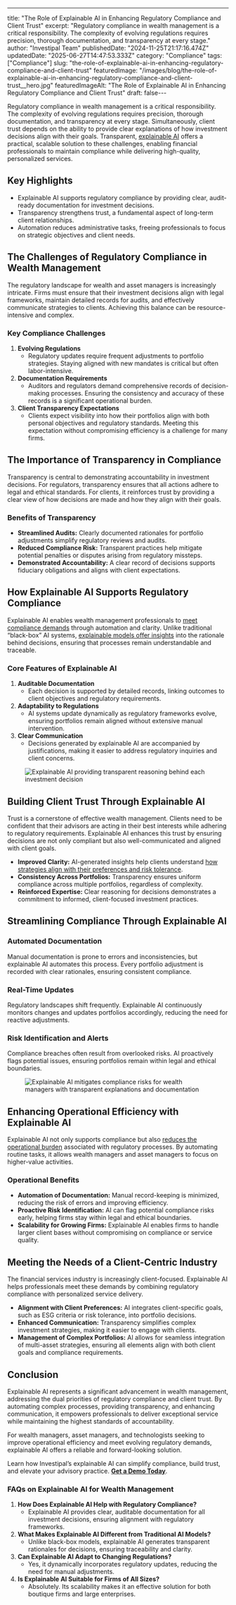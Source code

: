 ---
title: "The Role of Explainable AI in Enhancing Regulatory Compliance and Client Trust"
excerpt: "Regulatory compliance in wealth management is a critical responsibility. The complexity of evolving regulations requires precision, thorough documentation, and transparency at every stage."
author: "Investipal Team"
publishedDate: "2024-11-25T21:17:16.474Z"
updatedDate: "2025-06-27T14:47:53.333Z"
category: "Compliance"
tags: ["Compliance"]
slug: "the-role-of-explainable-ai-in-enhancing-regulatory-compliance-and-client-trust"
featuredImage: "/images/blog/the-role-of-explainable-ai-in-enhancing-regulatory-compliance-and-client-trust__hero.jpg"
featuredImageAlt: "The Role of Explainable AI in Enhancing Regulatory Compliance and Client Trust"
draft: false---
<p id="">Regulatory compliance in wealth management is a critical responsibility. The complexity of evolving regulations requires precision, thorough documentation, and transparency at every stage. Simultaneously, client trust depends on the ability to provide clear explanations of how investment decisions align with their goals. Transparent, <a rel="noopener noreferrer" target="_blank" href="https://www.ibm.com/topics/explainable-ai" id="">explainable AI</a> offers a practical, scalable solution to these challenges, enabling financial professionals to maintain compliance while delivering high-quality, personalized services.</p><h2 id=""><strong id="">Key Highlights</strong></h2><ul id=""><li id="">Explainable AI supports regulatory compliance by providing clear, audit-ready documentation for investment decisions.</li><li id="">Transparency strengthens trust, a fundamental aspect of long-term client relationships.</li><li id="">Automation reduces administrative tasks, freeing professionals to focus on strategic objectives and client needs.</li></ul><h2 id=""><strong id="">The Challenges of Regulatory Compliance in Wealth Management</strong></h2><p id="">The regulatory landscape for wealth and asset managers is increasingly intricate. Firms must ensure that their investment decisions align with legal frameworks, maintain detailed records for audits, and effectively communicate strategies to clients. Achieving this balance can be resource-intensive and complex.</p><h3 id=""><strong id="">Key Compliance Challenges</strong></h3><ol id=""><li id=""><strong id="">Evolving Regulations</strong><ul id=""><li id="">Regulatory updates require frequent adjustments to portfolio strategies. Staying aligned with new mandates is critical but often labor-intensive.</li></ul></li><li id=""><strong id="">Documentation Requirements</strong><ul id=""><li id="">Auditors and regulators demand comprehensive records of decision-making processes. Ensuring the consistency and accuracy of these records is a significant operational burden.</li></ul></li><li id=""><strong id="">Client Transparency Expectations</strong><ul id=""><li id="">Clients expect visibility into how their portfolios align with both personal objectives and regulatory standards. Meeting this expectation without compromising efficiency is a challenge for many firms.</li></ul></li></ol><h2 id=""><strong id="">The Importance of Transparency in Compliance</strong></h2><p id="">Transparency is central to demonstrating accountability in investment decisions. For regulators, transparency ensures that all actions adhere to legal and ethical standards. For clients, it reinforces trust by providing a clear view of how decisions are made and how they align with their goals.</p><h3 id=""><strong id="">Benefits of Transparency</strong></h3><ul id=""><li id=""><strong id="">Streamlined Audits:</strong> Clearly documented rationales for portfolio adjustments simplify regulatory reviews and audits.</li><li id=""><strong id="">Reduced Compliance Risk:</strong> Transparent practices help mitigate potential penalties or disputes arising from regulatory missteps.</li><li id=""><strong id="">Demonstrated Accountability:</strong> A clear record of decisions supports fiduciary obligations and aligns with client expectations.</li></ul><h2 id=""><strong id="">How Explainable AI Supports Regulatory Compliance</strong></h2><p id="">Explainable AI enables wealth management professionals to <a rel="noopener noreferrer" target="_blank" href="https://www.techtarget.com/searchcio/news/366610973/Explainable-AI-systems-build-trust-mitigate-regulatory-risk" id="">meet compliance demands</a> through automation and clarity. Unlike traditional “black-box” AI systems, <a href="/blog/ai-driven-portfolio-optimization-how-transparent-explainable-ai-is-shaping-the-future-of-wealth-management" id="">explainable models offer insights</a> into the rationale behind decisions, ensuring that processes remain understandable and traceable.</p><h3 id=""><strong id="">Core Features of Explainable AI</strong></h3><ol id=""><li id=""><strong id="">Auditable Documentation</strong><ul id=""><li id="">Each decision is supported by detailed records, linking outcomes to client objectives and regulatory requirements.</li></ul></li><li id=""><strong id="">Adaptability to Regulations</strong><ul id=""><li id="">AI systems update dynamically as regulatory frameworks evolve, ensuring portfolios remain aligned without extensive manual intervention.</li></ul></li><li id=""><strong id="">Clear Communication</strong><ul id=""><li id="">Decisions generated by explainable AI are accompanied by justifications, making it easier to address regulatory inquiries and client concerns.</li></ul></li></ol><figure id="" class="w-richtext-figure-type-image w-richtext-align-fullwidth" data-rt-type="image" data-rt-align="fullwidth"><div id=""><img src="/images/blog/the-role-of-explainable-ai-in-enhancing-__6744e95cf8a37c769dd44414_6744e862aa5214ee447501a0_.png" loading="lazy" alt="Explainable AI providing transparent reasoning behind each investment decision" width="auto" height="auto" id=""></div></figure><h2 id=""><strong id="">Building Client Trust Through Explainable AI</strong></h2><p id="">Trust is a cornerstone of effective wealth management. Clients need to be confident that their advisors are acting in their best interests while adhering to regulatory requirements. Explainable AI enhances this trust by ensuring decisions are not only compliant but also well-communicated and aligned with client goals.</p><ul id=""><li id=""><strong id="">Improved Clarity:</strong> AI-generated insights help clients understand <a href="/blog/dynamic-multi-objective-optimization-in-wealth-management-balancing-risk-return-and-client-goals" id="">how strategies align with their preferences and risk tolerance</a>.</li><li id=""><strong id="">Consistency Across Portfolios:</strong> Transparency ensures uniform compliance across multiple portfolios, regardless of complexity.</li><li id=""><strong id="">Reinforced Expertise:</strong> Clear reasoning for decisions demonstrates a commitment to informed, client-focused investment practices.</li></ul><h2 id=""><strong id="">Streamlining Compliance Through Explainable AI</strong></h2><h3 id=""><strong id="">Automated Documentation</strong></h3><p id="">Manual documentation is prone to errors and inconsistencies, but explainable AI automates this process. Every portfolio adjustment is recorded with clear rationales, ensuring consistent compliance.</p><h3 id=""><strong id="">Real-Time Updates</strong></h3><p id="">Regulatory landscapes shift frequently. Explainable AI continuously monitors changes and updates portfolios accordingly, reducing the need for reactive adjustments.</p><h3 id=""><strong id="">Risk Identification and Alerts</strong></h3><p id="">Compliance breaches often result from overlooked risks. AI proactively flags potential issues, ensuring portfolios remain within legal and ethical boundaries.</p><figure id="" class="w-richtext-figure-type-image w-richtext-align-fullwidth" data-rt-type="image" data-rt-align="fullwidth"><div id=""><img src="/images/blog/the-role-of-explainable-ai-in-enhancing-__6744e95cf8a37c769dd44422_6744e891373fa34f7784b580_.png" loading="lazy" alt="Explainable AI mitigates compliance risks for wealth managers with transparent explanations and documentation" width="auto" height="auto" id=""></div></figure><h2 id=""><strong id="">Enhancing Operational Efficiency with Explainable AI</strong></h2><p id="">Explainable AI not only supports compliance but also <a rel="noopener noreferrer" target="_blank" href="https://www.mckinsey.com/capabilities/quantumblack/our-insights/why-businesses-need-explainable-ai-and-how-to-deliver-it" id="">reduces the operational burden</a> associated with regulatory processes. By automating routine tasks, it allows wealth managers and asset managers to focus on higher-value activities.</p><h3 id=""><strong id="">Operational Benefits</strong></h3><ul id=""><li id=""><strong id="">Automation of Documentation:</strong> Manual record-keeping is minimized, reducing the risk of errors and improving efficiency.</li><li id=""><strong id="">Proactive Risk Identification:</strong> AI can flag potential compliance risks early, helping firms stay within legal and ethical boundaries.</li><li id=""><strong id="">Scalability for Growing Firms:</strong> Explainable AI enables firms to handle larger client bases without compromising on compliance or service quality.</li></ul><h2 id=""><strong id="">Meeting the Needs of a Client-Centric Industry</strong></h2><p id="">The financial services industry is increasingly client-focused. Explainable AI helps professionals meet these demands by combining regulatory compliance with personalized service delivery.</p><ul id=""><li id=""><strong id="">Alignment with Client Preferences:</strong> AI integrates client-specific goals, such as ESG criteria or risk tolerance, into portfolio decisions.</li><li id=""><strong id="">Enhanced Communication:</strong> Transparency simplifies complex investment strategies, making it easier to engage with clients.</li><li id=""><strong id="">Management of Complex Portfolios:</strong> AI allows for seamless integration of multi-asset strategies, ensuring all elements align with both client goals and compliance requirements.</li></ul><h2 id=""><strong id="">Conclusion</strong></h2><p id="">Explainable AI represents a significant advancement in wealth management, addressing the dual priorities of regulatory compliance and client trust. By automating complex processes, providing transparency, and enhancing communication, it empowers professionals to deliver exceptional service while maintaining the highest standards of accountability.</p><p id="">For wealth managers, asset managers, and technologists seeking to improve operational efficiency and meet evolving regulatory demands, explainable AI offers a reliable and forward-looking solution.</p><p id="">Learn how Investipal’s explainable AI can simplify compliance, build trust, and elevate your advisory practice. <a href="/book-a-demo" id=""><strong id="">Get a Demo Today</strong></a>.</p><h3 id=""><strong id="">FAQs on Explainable AI for Wealth Management</strong></h3><ol id=""><li id=""><strong id="">How Does Explainable AI Help with Regulatory Compliance?</strong><ul id=""><li id="">Explainable AI provides clear, auditable documentation for all investment decisions, ensuring alignment with regulatory frameworks.</li></ul></li><li id=""><strong id="">What Makes Explainable AI Different from Traditional AI Models?</strong><ul id=""><li id="">Unlike black-box models, explainable AI generates transparent rationales for decisions, ensuring traceability and clarity.</li></ul></li><li id=""><strong id="">Can Explainable AI Adapt to Changing Regulations?</strong><ul id=""><li id="">Yes, it dynamically incorporates regulatory updates, reducing the need for manual adjustments.</li></ul></li><li id=""><strong id="">Is Explainable AI Suitable for Firms of All Sizes?</strong><ul id=""><li id="">Absolutely. Its scalability makes it an effective solution for both boutique firms and large enterprises.</li></ul></li></ol>